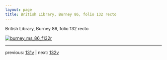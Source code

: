 ```yaml
---
layout: page
title: British Library, Burney 86, folio 132 recto
---
```


British Library, Burney 86, folio 132 recto

[![burney_ms_86_f132r](http://www.homermultitext.org/iipsrv?IIIF=/project/homer/pyramidal/deepzoom/bl/burney86imgs/v1/burney_ms_86_f132r.tif/full/800,/0/default.jpg)](http://www.homermultitext.org/ict2/?urn=urn:cite2:bl:burney86imgs.v1:burney_ms_86_f132r) 

---

previous:  [131v](../131v/) | next: [132v](../132v/)